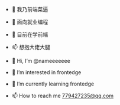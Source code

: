 - 👋 我乃前端菜逼
- 👀 面向就业编程
- 🌱 目前在学前端
- 📫 想抱大佬大腿

- 👋 Hi, I’m @nameeeeeee
- 👀 I’m interested in frontedge
- 🌱 I’m currently learning frontedge
- 📫 How to reach me 779427235@qq.com
<!---
nameeeeeee/nameeeeeee is a ✨ special ✨ repository because its `README.md` (this file) appears on your GitHub profile.
You can click the Preview link to take a look at your changes.
--->
